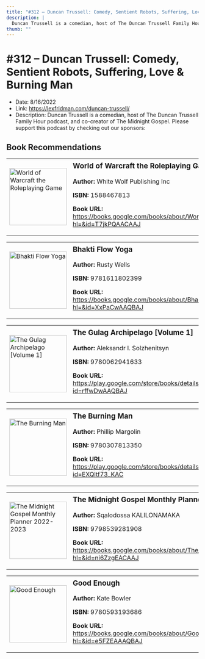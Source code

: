 ```yaml
---
title: "#312 – Duncan Trussell: Comedy, Sentient Robots, Suffering, Love & Burning Man"
description: |
  Duncan Trussell is a comedian, host of The Duncan Trussell Family Hour podcast, and co-creator of The Midnight Gospel. Please support this podcast by checking out our sponsors:"
thumb: ""
---
```


# #312 – Duncan Trussell: Comedy, Sentient Robots, Suffering, Love & Burning Man

  - Date: 8/16/2022
  - Link: https://lexfridman.com/duncan-trussell/
  - Description: Duncan Trussell is a comedian, host of The Duncan Trussell Family Hour podcast, and co-creator of The Midnight Gospel. Please support this podcast by checking out our sponsors:

## Book Recommendations

<table style="border: none;"><tr style="border: none;"><td style="border: none;"><img src="http://books.google.com/books/content?id=T7jkPQAACAAJ&printsec=frontcover&img=1&zoom=1&source=gbs_api" alt="World of Warcraft the Roleplaying Game" width="150" style="vertical-align: top;"></td><td style="border: none; vertical-align: top;"><h3 style='margin-top: 5'>World of Warcraft the Roleplaying Game</h3><p><strong>Author:</strong> White Wolf Publishing Inc</p><p><strong>ISBN:</strong> 1588467813</p><p><strong>Book URL:</strong> <a href="https://books.google.com/books/about/World_of_Warcraft_the_Roleplaying_Game.html?hl=&id=T7jkPQAACAAJ">https://books.google.com/books/about/World_of_Warcraft_the_Roleplaying_Game.html?hl=&id=T7jkPQAACAAJ</a></p></td></tr></table>
<table style="border: none;"><tr style="border: none;"><td style="border: none;"><img src="http://books.google.com/books/content?id=XxPaCwAAQBAJ&printsec=frontcover&img=1&zoom=1&edge=curl&source=gbs_api" alt="Bhakti Flow Yoga" width="150" style="vertical-align: top;"></td><td style="border: none; vertical-align: top;"><h3 style='margin-top: 5'>Bhakti Flow Yoga</h3><p><strong>Author:</strong> Rusty Wells</p><p><strong>ISBN:</strong> 9781611802399</p><p><strong>Book URL:</strong> <a href="https://books.google.com/books/about/Bhakti_Flow_Yoga.html?hl=&id=XxPaCwAAQBAJ">https://books.google.com/books/about/Bhakti_Flow_Yoga.html?hl=&id=XxPaCwAAQBAJ</a></p></td></tr></table>
<table style="border: none;"><tr style="border: none;"><td style="border: none;"><img src="http://books.google.com/books/content?id=rffwDwAAQBAJ&printsec=frontcover&img=1&zoom=1&edge=curl&source=gbs_api" alt="The Gulag Archipelago [Volume 1]" width="150" style="vertical-align: top;"></td><td style="border: none; vertical-align: top;"><h3 style='margin-top: 5'>The Gulag Archipelago [Volume 1]</h3><p><strong>Author:</strong> Aleksandr I. Solzhenitsyn</p><p><strong>ISBN:</strong> 9780062941633</p><p><strong>Book URL:</strong> <a href="https://play.google.com/store/books/details?id=rffwDwAAQBAJ">https://play.google.com/store/books/details?id=rffwDwAAQBAJ</a></p></td></tr></table>
<table style="border: none;"><tr style="border: none;"><td style="border: none;"><img src="http://books.google.com/books/content?id=EXQltf73_KAC&printsec=frontcover&img=1&zoom=1&edge=curl&source=gbs_api" alt="The Burning Man" width="150" style="vertical-align: top;"></td><td style="border: none; vertical-align: top;"><h3 style='margin-top: 5'>The Burning Man</h3><p><strong>Author:</strong> Phillip Margolin</p><p><strong>ISBN:</strong> 9780307813350</p><p><strong>Book URL:</strong> <a href="https://play.google.com/store/books/details?id=EXQltf73_KAC">https://play.google.com/store/books/details?id=EXQltf73_KAC</a></p></td></tr></table>
<table style="border: none;"><tr style="border: none;"><td style="border: none;"><img src="None" alt="The Midnight Gospel Monthly Planner 2022-2023" width="150" style="vertical-align: top;"></td><td style="border: none; vertical-align: top;"><h3 style='margin-top: 5'>The Midnight Gospel Monthly Planner 2022-2023</h3><p><strong>Author:</strong> Sqalodossa KALILONAMAKA</p><p><strong>ISBN:</strong> 9798539281908</p><p><strong>Book URL:</strong> <a href="https://books.google.com/books/about/The_Midnight_Gospel_Monthly_Planner_2022.html?hl=&id=ni6ZzgEACAAJ">https://books.google.com/books/about/The_Midnight_Gospel_Monthly_Planner_2022.html?hl=&id=ni6ZzgEACAAJ</a></p></td></tr></table>
<table style="border: none;"><tr style="border: none;"><td style="border: none;"><img src="http://books.google.com/books/content?id=e5FZEAAAQBAJ&printsec=frontcover&img=1&zoom=1&edge=curl&source=gbs_api" alt="Good Enough" width="150" style="vertical-align: top;"></td><td style="border: none; vertical-align: top;"><h3 style='margin-top: 5'>Good Enough</h3><p><strong>Author:</strong> Kate Bowler</p><p><strong>ISBN:</strong> 9780593193686</p><p><strong>Book URL:</strong> <a href="https://books.google.com/books/about/Good_Enough.html?hl=&id=e5FZEAAAQBAJ">https://books.google.com/books/about/Good_Enough.html?hl=&id=e5FZEAAAQBAJ</a></p></td></tr></table>
